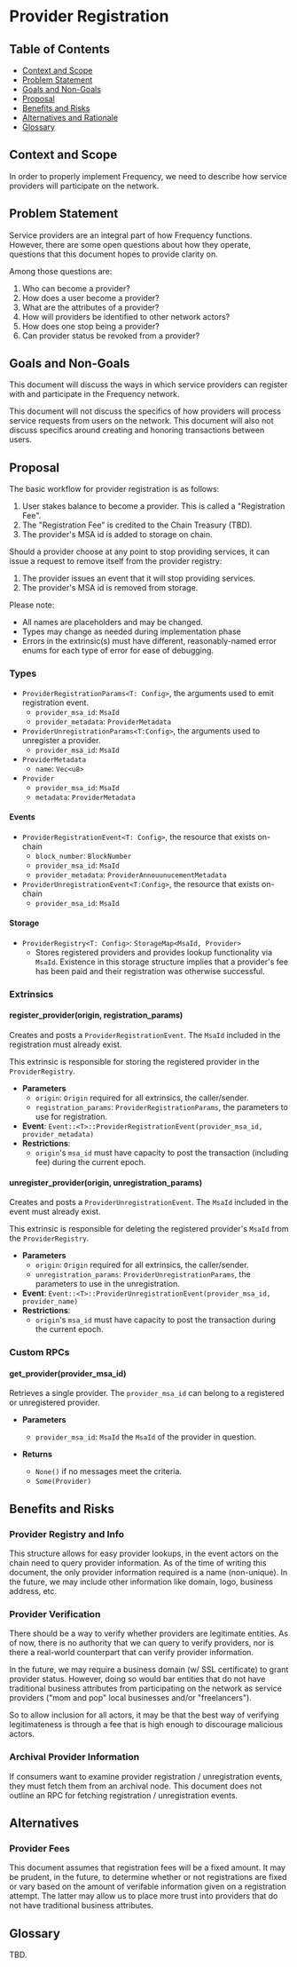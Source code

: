 # Provider Registration

## Table of Contents
* [Context and Scope](#context-and-scope)
* [Problem Statement](#problem-statement)
* [Goals and Non-Goals](#goals-and-non-goals)
* [Proposal](#proposal)
* [Benefits and Risks](#benefits-and-risks)
* [Alternatives and Rationale](#alternatives-and-rationale)
* [Glossary](#glossary)

## Context and Scope
In order to properly implement Frequency, we need to describe how service providers
will participate on the network.

## Problem Statement
Service providers are an integral part of how Frequency functions. However, there are
some open questions about how they operate, questions that this document hopes
to provide clarity on.

Among those questions are:

1. Who can become a provider?
1. How does a user become a provider?
1. What are the attributes of a provider?
1. How will providers be identified to other network actors?
1. How does one stop being a provider?
1. Can provider status be revoked from a provider?

## Goals and Non-Goals
This document will discuss the ways in which service providers can register with
and participate in the Frequency network.

This document will not discuss the specifics of how providers will process
service requests from users on the network. This document will also not discuss
specifics around creating and honoring transactions between users.

## Proposal
The basic workflow for provider registration is as follows:
1. User stakes balance to become a provider. This is called a "Registration Fee".
1. The "Registration Fee" is credited to the Chain Treasury (TBD).
1. The provider's MSA id is added to storage on chain.

Should a provider choose at any point to stop providing services, it can issue a
request to remove itself from the provider registry:
1. The provider issues an event that it will stop providing services.
1. The provider's MSA id is removed from storage.

Please note:
* All names are placeholders and may be changed.
* Types may change as needed during implementation phase
* Errors in the extrinsic(s) must have different, reasonably-named error enums
  for each type of error for ease of debugging.

### Types
* `ProviderRegistrationParams<T: Config>`, the arguments used to emit registration event.
  * `provider_msa_id`: `MsaId`
  * `provider_metadata`: `ProviderMetadata`
* `ProviderUnregistrationParams<T:Config>`, the arguments used to unregister a provider.
  * `provider_msa_id`: `MsaId`
* `ProviderMetadata`
  * `name`: `Vec<u8>`
* `Provider`
  * `provider_msa_id`: `MsaId`
  * `metadata`: `ProviderMetadata`

#### Events
* `ProviderRegistrationEvent<T: Config>`, the resource that exists on-chain
  * `block_number`: `BlockNumber`
  * `provider_msa_id`: `MsaId`
  * `provider_metadata`: `ProviderAnnouunucementMetadata`
* `ProviderUnregistrationEvent<T:Config>`, the resource that exists on-chain
  * `provider_msa_id`: `MsaId`

#### Storage
* `ProviderRegistry<T: Config>`: `StorageMap<MsaId, Provider>`
  * Stores registered providers and provides lookup functionality via `MsaId`.
    Existence in this storage structure implies that a provider's fee has been
    paid and their registration was otherwise successful.

### Extrinsics
#### register_provider(origin, registration_params)
Creates and posts a `ProviderRegistrationEvent`. The `MsaId`
included in the registration must already exist.

This extrinsic is responsible for storing the registered provider in the
`ProviderRegistry`.

* **Parameters**
  * `origin`: `Origin`  required for all extrinsics, the caller/sender.
  * `registration_params`: `ProviderRegistrationParams`, the parameters to use for registration.
* **Event**:  `Event::<T>::ProviderRegistrationEvent(provider_msa_id, provider_metadata)`
* **Restrictions**:
  * `origin`'s `msa_id` must have capacity to post the transaction (including fee) during the current epoch.

#### unregister_provider(origin, unregistration_params)
Creates and posts a `ProviderUnregistrationEvent`. The `MsaId`
included in the event must already exist.

This extrinsic is responsible for deleting the registered provider's `MsaId` from the
`ProviderRegistry`.

* **Parameters**
  * `origin`: `Origin`  required for all extrinsics, the caller/sender.
  * `unregistration_params`: `ProviderUnregistrationParams`, the parameters to use in the unregistration.
* **Event**:  `Event::<T>::ProviderUnregistrationEvent(provider_msa_id, provider_name)`
* **Restrictions**:
  * `origin`'s `msa_id` must have capacity to post the transaction during the current epoch.

### Custom RPCs
#### get_provider(provider_msa_id)
Retrieves a single provider. The `provider_msa_id` can belong to a
registered or unregistered provider.

* **Parameters**
  * `provider_msa_id`: `MsaId` the `MsaId` of the provider in question.

* **Returns**
  * `None()` if no messages meet the criteria.
  * `Some(Provider)`

## Benefits and Risks
### Provider Registry and Info
This structure allows for easy provider lookups, in the event actors on the
chain need to query provider information. As of the time of writing this
document, the only provider information required is a name (non-unique). In the
future, we may include other information like domain, logo, business address, etc.

### Provider Verification
There should be a way to verify whether providers are legitimate entities. As of
now, there is no authority that we can query to verify providers, nor is there a
real-world counterpart that can verify provider information.

In the future, we may require a business domain (w/ SSL certificate) to grant
provider status. However, doing so would bar entities that do not have
traditional business attributes from participating on the network as service
providers ("mom and pop" local businesses and/or "freelancers").

So to allow inclusion for all actors, it may be that the best way of verifying
legitimateness is through a fee that is high enough to discourage malicious actors.

### Archival Provider Information
If consumers want to examine provider registration / unregistration events, they
must fetch them from an archival node. This document does not outline an RPC for
fetching registration / unregistration events.

## Alternatives
### Provider Fees
This document assumes that registration fees will be a fixed amount. It may be
prudent, in the future, to determine whether or not registrations are fixed or
vary based on the amount of verifable information given on a registration
attempt. The latter may allow us to place more trust into providers that do not
have traditional business attributes.

## Glossary
TBD.
